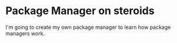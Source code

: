 # Package Manager on steroids
I'm going to create my own package manager to learn
how package managers work.